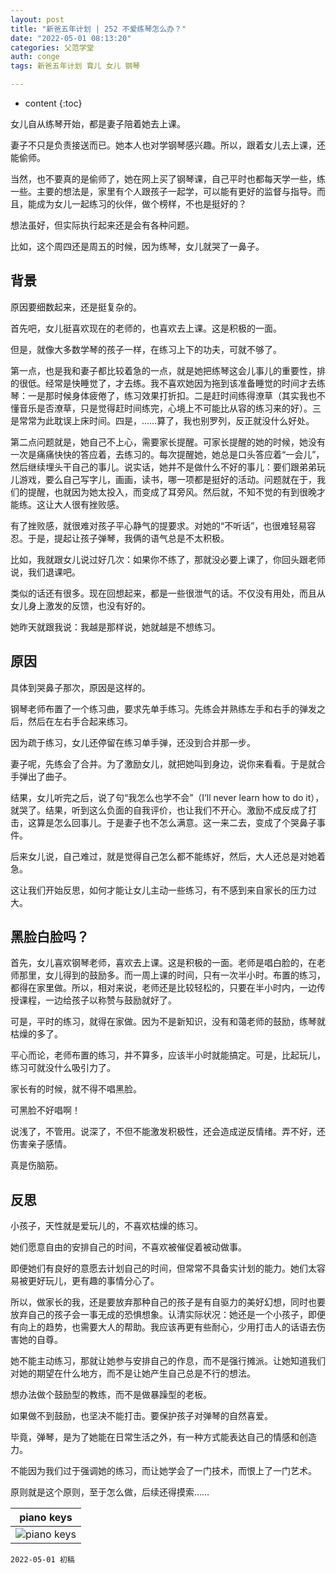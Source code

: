 ```yaml
---
layout: post
title: "新爸五年计划 | 252 不爱练琴怎么办？"
date: "2022-05-01 08:13:20"
categories: 父范学堂
auth: conge
tags: 新爸五年计划 育儿 女儿 钢琴

---
```

* content
{:toc}


女儿自从练琴开始，都是妻子陪着她去上课。

妻子不只是负责接送而已。她本人也对学钢琴感兴趣。所以，跟着女儿去上课，还能偷师。

当然，也不要真的是偷师了，她在网上买了钢琴课，自己平时也都每天学一些，练一些。主要的想法是，家里有个人跟孩子一起学，可以能有更好的监督与指导。而且，能成为女儿一起练习的伙伴，做个榜样，不也是挺好的？

想法虽好，但实际执行起来还是会有各种问题。

比如，这个周四还是周五的时候，因为练琴，女儿就哭了一鼻子。




## 背景

原因要细数起来，还是挺复杂的。

首先吧，女儿挺喜欢现在的老师的，也喜欢去上课。这是积极的一面。

但是，就像大多数学琴的孩子一样，在练习上下的功夫，可就不够了。

第一点，也是我和妻子都比较着急的一点，就是她把练琴这会儿事儿的重要性，排的很低。经常是快睡觉了，才去练。我不喜欢她因为拖到该准备睡觉的时间才去练琴：一是那时候身体疲倦了，练习效果打折扣。二是赶时间练得潦草（其实我也不懂音乐是否潦草，只是觉得赶时间练完，心境上不可能比从容的练习来的好）。三是常常为此耽误上床时间。四是，……算了，我也别罗列，反正就没什么好处。

第二点问题就是，她自己不上心，需要家长提醒。可家长提醒的她的时候，她没有一次是痛痛快快的答应着，去练习的。每次提醒她，她总是口头答应着“一会儿”，然后继续埋头干自己的事儿。说实话，她并不是做什么不好的事儿：要们跟弟弟玩儿游戏，要么自己写字儿，画画，读书，哪一项都是挺好的活动。问题就在于，我们的提醒，也就因为她太投入，而变成了耳旁风。然后就，不知不觉的有到很晚才能练。这让大人很有挫败感。

有了挫败感，就很难对孩子平心静气的提要求。对她的“不听话”，也很难轻易容忍。于是，提起让孩子弹琴，我俩的语气总是不太积极。

比如，我就跟女儿说过好几次：如果你不练了，那就没必要上课了，你回头跟老师说，我们退课吧。

类似的话还有很多。现在回想起来，都是一些很泄气的话。不仅没有用处，而且从女儿身上激发的反馈，也没有好的。

她昨天就跟我说：我越是那样说，她就越是不想练习。

## 原因

具体到哭鼻子那次，原因是这样的。

钢琴老师布置了一个练习曲，要求先单手练习。先练会并熟练左手和右手的弹发之后，然后在左右手合起来练习。

因为疏于练习，女儿还停留在练习单手弹，还没到合并那一步。

妻子呢，先练会了合并。为了激励女儿，就把她叫到身边，说你来看看。于是就合手弹出了曲子。

结果，女儿听完之后，说了句“我怎么也学不会”（I‘ll never learn how to do it），就哭了。结果，听到这么负面的自我评价，也让我们不开心。激励不成反成了打击，这算是怎么回事儿。于是妻子也不怎么满意。这一来二去，变成了个哭鼻子事件。

后来女儿说，自己难过，就是觉得自己怎么都不能练好，然后，大人还总是对她着急。

这让我们开始反思，如何才能让女儿主动一些练习，有不感到来自家长的压力过大。

## 黑脸白脸吗？

首先，女儿喜欢钢琴老师，喜欢去上课。这是积极的一面。老师是唱白脸的，在老师那里，女儿得到的鼓励多。而一周上课的时间，只有一次半小时。布置的练习，都得在家里做。所以，相对来说，老师还是比较轻松的，只要在半小时内，一边传授课程，一边给孩子以称赞与鼓励就好了。

可是，平时的练习，就得在家做。因为不是新知识，没有和蔼老师的鼓励，练琴就枯燥的多了。

平心而论，老师布置的练习，并不算多，应该半小时就能搞定。可是，比起玩儿，练习可就没什么吸引力了。

家长有的时候，就不得不唱黑脸。

可黑脸不好唱啊！

说浅了，不管用。说深了，不但不能激发积极性，还会造成逆反情绪。弄不好，还伤害亲子感情。

真是伤脑筋。

## 反思

小孩子，天性就是爱玩儿的，不喜欢枯燥的练习。

她们愿意自由的安排自己的时间，不喜欢被催促着被动做事。

即便她们有良好的意愿去计划自己的时间，但常常不具备实计划的能力。她们太容易被更好玩儿，更有趣的事情分心了。

所以，做家长的我，还是要放弃那种自己的孩子是有自驱力的美好幻想，同时也要放弃自己的孩子会一事无成的恐惧想象。认清实际状况：她还是一个小孩子，即便有向上的趋势，也需要大人的帮助。我应该再更有些耐心，少用打击人的话语去伤害她的自尊。

她不能主动练习，那就让她参与安排自己的作息，而不是强行摊派。让她知道我们对她的期望在什么地方，而不是让她产生自己总是不行的想法。

想办法做个鼓励型的教练，而不是做暴躁型的老板。

如果做不到鼓励，也坚决不能打击。要保护孩子对弹琴的自然喜爱。

毕竟，弹琴，是为了她能在日常生活之外，有一种方式能表达自己的情感和创造力。

不能因为我们过于强调她的练习，而让她学会了一门技术，而恨上了一门艺术。

原则就是这个原则，至于怎么做，后续还得摸索……


|piano keys|
|----|
| ![piano keys](https://s2.loli.net/2022/05/02/ZHu4fwbpozUj917.jpg)|



```
2022-05-01 初稿
```
